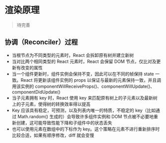 # 渲染原理

> 待完善

## 协调（Reconciler）过程

- 当根节点为不同类型的元素时，React 会拆卸原有树并建立新树
- 当对比两个相同类型的 React 元素时，React 会保留 DOM 节点，仅比对及更新有改变的属性
- 当一个组件更新时，组件实例会保持不变，因此可以在不同的帧保持 state 一致。React 将更新该组件实例的 props 以保证与最新的元素保持一致，并且调用该实例的 componentWillReceiveProps()、componentWillUpdate()、componentDidUpdate()
- 当子元素拥有 key 时，React 使用 key 来匹配原有树上的子元素以及最新树上的子元素，使得树的转换效率得以提高
- Key 应该具有稳定，可预测，以及列表内唯一的特质，不稳定的 key（比如通过 Math.random() 生成的）会导致许多组件实例和 DOM 节点被不必要地重新创建，这可能导致性能下降和子组件中的状态丢失
- 也可以使用元素在数组中的下标作为 key。这个策略在元素不进行重新排序时比较合适，如果有顺序修改，diff 就会变慢

